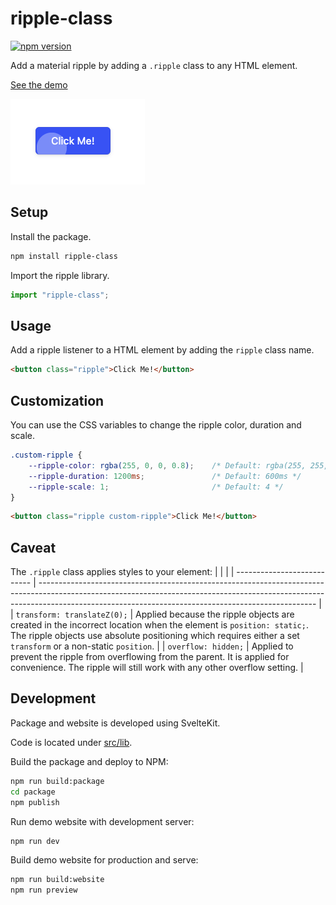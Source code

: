 # ripple-class

[![npm version](https://badge.fury.io/js/ripple-class.svg)](https://badge.fury.io/js/ripple-class)

Add a material ripple by adding a `.ripple` class to any HTML element.

[See the demo](https://ripple-class.pages.dev/)

![](https://raw.githubusercontent.com/plasmatech8/ripple-class/main/img/example.png)

## Setup

Install the package.

```bash
npm install ripple-class
```

Import the ripple library.
```ts
import "ripple-class";
```

## Usage

Add a ripple listener to a HTML element by adding the `ripple` class name.
```html
<button class="ripple">Click Me!</button>
```

## Customization

You can use the CSS variables to change the ripple color, duration and scale.
```css
.custom-ripple {
    --ripple-color: rgba(255, 0, 0, 0.8);    /* Default: rgba(255, 255, 255, 0.6) */
    --ripple-duration: 1200ms;               /* Default: 600ms */
    --ripple-scale: 1;                       /* Default: 4 */
}
```
```html
<button class="ripple custom-ripple">Click Me!</button>
```

## Caveat

The `.ripple` class applies styles to your element:
|                             |                                                                                                                                                                                                                                   |
| --------------------------- | --------------------------------------------------------------------------------------------------------------------------------------------------------------------------------------------------------------------------------- |
| `transform: translateZ(0);` | Applied because the ripple objects are created in the incorrect location when the element is `position: static;`. The ripple objects use absolute positioning which requires either a set `transform` or a non-static `position`. |
| `overflow: hidden;`         | Applied to prevent the ripple from overflowing from the parent. It is applied for convenience. The ripple will still work with any other overflow setting.                                                                        |

## Development

Package and website is developed using SvelteKit.

Code is located under [src/lib](https://github.com/plasmatech8/ripple-class/tree/main/src/lib).

Build the package and deploy to NPM:
```bash
npm run build:package
cd package
npm publish
```

Run demo website with development server:
```bash
npm run dev
```

Build demo website for production and serve:
```bash
npm run build:website
npm run preview
```